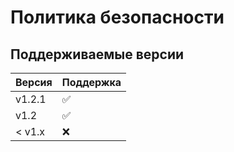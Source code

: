 # Политика безопасности

## Поддерживаемые версии

| Версия  | Поддержка          |
| ------- | ------------------ |
| v1.2.1  | :white_check_mark: |
| v1.2    | :white_check_mark: |
| < v1.x  | :x:                |
